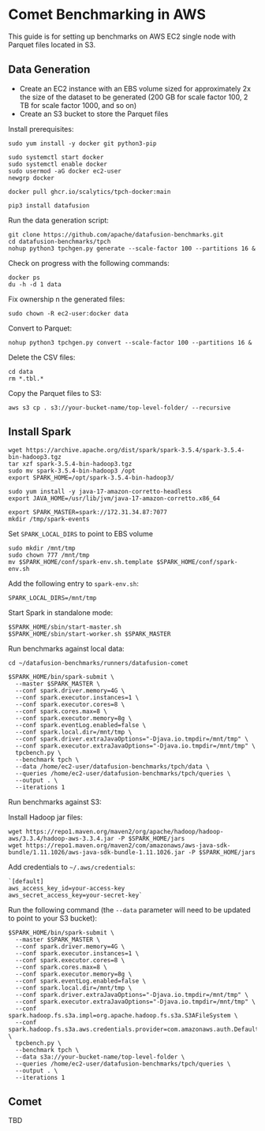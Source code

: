 <!--
Licensed to the Apache Software Foundation (ASF) under one
or more contributor license agreements.  See the NOTICE file
distributed with this work for additional information
regarding copyright ownership.  The ASF licenses this file
to you under the Apache License, Version 2.0 (the
"License"); you may not use this file except in compliance
with the License.  You may obtain a copy of the License at

  http://www.apache.org/licenses/LICENSE-2.0

Unless required by applicable law or agreed to in writing,
software distributed under the License is distributed on an
"AS IS" BASIS, WITHOUT WARRANTIES OR CONDITIONS OF ANY
KIND, either express or implied.  See the License for the
specific language governing permissions and limitations
under the License.
-->

# Comet Benchmarking in AWS

This guide is for setting up benchmarks on AWS EC2 single node with Parquet files located in S3.

## Data Generation

- Create an EC2 instance with an EBS volume sized for approximately 2x the size of 
  the dataset to be generated (200 GB for scale factor 100, 2 TB for scale factor 1000, and so on)
- Create an S3 bucket to store the Parquet files

Install prerequisites:

```shell
sudo yum install -y docker git python3-pip

sudo systemctl start docker
sudo systemctl enable docker
sudo usermod -aG docker ec2-user
newgrp docker

docker pull ghcr.io/scalytics/tpch-docker:main

pip3 install datafusion
```

Run the data generation script:

```shell
git clone https://github.com/apache/datafusion-benchmarks.git
cd datafusion-benchmarks/tpch
nohup python3 tpchgen.py generate --scale-factor 100 --partitions 16 &
```

Check on progress with the following commands:

```shell
docker ps
du -h -d 1 data
```

Fix ownership n the generated files:

```shell
sudo chown -R ec2-user:docker data
```

Convert to Parquet:

```shell
nohup python3 tpchgen.py convert --scale-factor 100 --partitions 16 &
```

Delete the CSV files:

```shell
cd data
rm *.tbl.*
```

Copy the Parquet files to S3:

```shell
aws s3 cp . s3://your-bucket-name/top-level-folder/ --recursive
```

## Install Spark

```shell
wget https://archive.apache.org/dist/spark/spark-3.5.4/spark-3.5.4-bin-hadoop3.tgz
tar xzf spark-3.5.4-bin-hadoop3.tgz
sudo mv spark-3.5.4-bin-hadoop3 /opt
export SPARK_HOME=/opt/spark-3.5.4-bin-hadoop3/

sudo yum install -y java-17-amazon-corretto-headless
export JAVA_HOME=/usr/lib/jvm/java-17-amazon-corretto.x86_64

export SPARK_MASTER=spark://172.31.34.87:7077
mkdir /tmp/spark-events
```

Set `SPARK_LOCAL_DIRS` to point to EBS volume



```shell
sudo mkdir /mnt/tmp
sudo chown 777 /mnt/tmp
mv $SPARK_HOME/conf/spark-env.sh.template $SPARK_HOME/conf/spark-env.sh
```

Add the following entry to `spark-env.sh`:

```shell
SPARK_LOCAL_DIRS=/mnt/tmp
```

Start Spark in standalone mode:

```shell
$SPARK_HOME/sbin/start-master.sh
$SPARK_HOME/sbin/start-worker.sh $SPARK_MASTER
```

Run benchmarks against local data:

```shell
cd ~/datafusion-benchmarks/runners/datafusion-comet

$SPARK_HOME/bin/spark-submit \
  --master $SPARK_MASTER \
  --conf spark.driver.memory=4G \
  --conf spark.executor.instances=1 \
  --conf spark.executor.cores=8 \
  --conf spark.cores.max=8 \
  --conf spark.executor.memory=8g \
  --conf spark.eventLog.enabled=false \
  --conf spark.local.dir=/mnt/tmp \
  --conf spark.driver.extraJavaOptions="-Djava.io.tmpdir=/mnt/tmp" \
  --conf spark.executor.extraJavaOptions="-Djava.io.tmpdir=/mnt/tmp" \
  tpcbench.py \
  --benchmark tpch \
  --data /home/ec2-user/datafusion-benchmarks/tpch/data \
  --queries /home/ec2-user/datafusion-benchmarks/tpch/queries \
  --output . \
  --iterations 1
```

Run benchmarks against S3:

Install Hadoop jar files:

```shell
wget https://repo1.maven.org/maven2/org/apache/hadoop/hadoop-aws/3.3.4/hadoop-aws-3.3.4.jar -P $SPARK_HOME/jars
wget https://repo1.maven.org/maven2/com/amazonaws/aws-java-sdk-bundle/1.11.1026/aws-java-sdk-bundle-1.11.1026.jar -P $SPARK_HOME/jars
```

Add credentials to `~/.aws/credentials`:

```shell
`[default]
aws_access_key_id=your-access-key
aws_secret_access_key=your-secret-key`
```

Run the following command (the `--data` parameter will need to be updated to point to your S3 bucket):

```shell
$SPARK_HOME/bin/spark-submit \
  --master $SPARK_MASTER \
  --conf spark.driver.memory=4G \
  --conf spark.executor.instances=1 \
  --conf spark.executor.cores=8 \
  --conf spark.cores.max=8 \
  --conf spark.executor.memory=8g \
  --conf spark.eventLog.enabled=false \
  --conf spark.local.dir=/mnt/tmp \
  --conf spark.driver.extraJavaOptions="-Djava.io.tmpdir=/mnt/tmp" \
  --conf spark.executor.extraJavaOptions="-Djava.io.tmpdir=/mnt/tmp" \
  --conf spark.hadoop.fs.s3a.impl=org.apache.hadoop.fs.s3a.S3AFileSystem \
  --conf spark.hadoop.fs.s3a.aws.credentials.provider=com.amazonaws.auth.DefaultAWSCredentialsProviderChain \
  tpcbench.py \
  --benchmark tpch \
  --data s3a://your-bucket-name/top-level-folder \
  --queries /home/ec2-user/datafusion-benchmarks/tpch/queries \
  --output . \
  --iterations 1
```

## Comet

TBD
